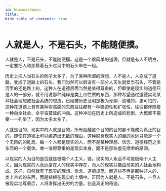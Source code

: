 ```yaml
---
id: humanishuman
title: ''
hide_table_of_contents: true
---
```


# 人就是人，不是石头，不能随便摸。

人就是人，不是石头，不能随便摸。这是一个很简单的道理，但就是有人不明白，一定要把人和那摸着石头过河中的石头串在一起。

历史上把人当石头的例子太多了，为了某种所谓的理想，人不是人，人变成了道路，变成了道路上的石头。我们当然可以假设有一部分人天生就爱当石头，不管是河里的还是路上的，这种人在道德层面当然是值得尊重的，但即使是现实的道德只是人的一部分，就不用说那种纯粹是类上帝性质的东西，那种希望通过道德实现某种社会理想或社会系统的想法，已经被历史证明是极为无聊、幼稚的。更可怕的，这种在道德上具有某种崇高感的东西往往都有一种强迫性和扩张性，往往都伴随着一种向全社会、全宇宙蔓延的冲动。这种冲动在历史上所造成的悲剧，大概都不需要一一列举了，因为太多太多了。

人就是目的，现实中的人就是目的，所有超越这个目的的目的都不能成为真正的目的，即使在道德上可以编造出无数的理由，这种脱离现实人的目的永远只能是一个个无目的的乱局。每一个人都是现实的人，而不是某种理想、信念、道德规范之类东西的一个载体。唯一值得尊重的是现实本身，而不是那些虚无缥缈的原则。

以现实的人为目的是否就是极端个人主义，错，现实的人永远不可能极端个人主义，因为现实的人永远是在人的现实中存在，而人的现实只能由现实的人社会地构成。这样，自然就有了现实的理想、信念、道德规范，而这些不再是那种非人的、类上帝式的东西，而是植根在现实的土壤中。正因为人就是人，不是石头，一旦人被现实地尊重后，人将发挥出无穷的力量，创造真正的奇迹。